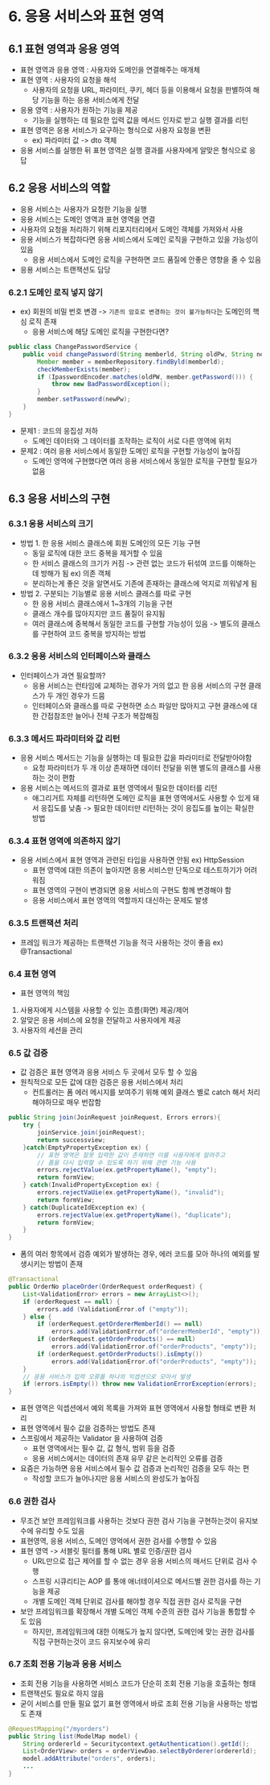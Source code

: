 # 6. 응용 서비스와 표현 영역

## 6.1 표현 영역과 응용 영역
- 표현 영역과 응용 영역 : 사용자와 도메인을 연결해주는 매개체
- 표현 영역 : 사용자의 요청을 해석
  - 사용자의 요청을 URL, 파라미터, 쿠키, 헤더 등을 이용해서 요청을 판별하여 해당 기능을 하는 응용 서비스에게 전달
- 응용 영역 : 사용자가 원하는 기능을 제공
  - 기능을 실행하는 데 필요한 입력 값을 메서드 인자로 받고 실행 결과를 리턴
- 표현 영역은 응용 서비스가 요구하는 형식으로 사용자 요청을 변환
  - ex) 파라미터 값 -> dto 객체
- 응용 서비스를 실행한 뒤 표현 영역은 실행 결과를 사용자에게 알맞은 형식으로 응답

## 6.2 응용 서비스의 역할
- 응용 서비스는 사용자가 요청한 기능을 실행
- 응용 서비스는 도메인 영역과 표현 영역을 연결
- 사용자의 요청을 처리하기 위해 리포지터리에서 도메인 객체를 가져와서 사용
- 응용 서비스가 복잡하다면 응용 서비스에서 도메인 로직을 구현하고 있을 가능성이 있음
  - 응용 서비스에서 도메인 로직을 구현하면 코드 품질에 안좋은 영향을 줄 수 있음
- 응용 서비스는 트랜잭션도 담당

### 6.2.1 도메인 로직 넣지 않기
- ex) 회원의 비밀 번호 변경 -> `기존의 암호로 변경하는 것이 불가능하다`는 도메인의 핵심 로직 존재
  - 응용 서비스에 해당 도메인 로직을 구현한다면?
```java
public class ChangePasswordService {
    public void changePassword(String memberld, String oldPw, String newPw) {
        Member member = memberRepository.findByld(memberld);
        checkMemberExists(member);
        if (IpasswordEncoder.matches(oldPW, member.getPassword())) {
            throw new BadPasswordException();
        }
        member.setPassword(newPw);
    }
}
```
  - 문제1 : 코드의 응집성 저하
    - 도메인 데이터와 그 데이터를 조작하는 로직이 서로 다른 영역에 위치
  - 문제2 : 여러 응용 서비스에서 동일한 도메인 로직을 구현할 가능성이 높아짐
    - 도메인 영역에 구현했다면 여러 응용 서비스에서 동일한 로직을 구현할 필요가 없음

## 6.3 응용 서비스의 구현

### 6.3.1 응용 서비스의 크기
- 방법 1. 한 응용 서비스 클래스에 회원 도메인의 모든 기능 구현
  - 동일 로직에 대한 코드 중복을 제거할 수 있음
  - 한 서비스 클래스의 크기가 커짐 -> 관련 없는 코드가 뒤섞여 코드를 이해하는 데 방해가 됨 ex) 의존 객체
  - 분리하는게 좋은 것을 알면서도 기존에 존재하는 클래스에 억지로 끼워넣게 됨
- 방법 2. 구분되는 기능별로 응용 서비스 클래스를 따로 구현
  - 한 응용 서비스 클래스에서 1~3개의 기능을 구현
  - 클래스 개수를 많아지지만 코드 품질이 유지됨
  - 여러 클래스에 중복해서 동일한 코드를 구현할 가능성이 있음 -> 별도의 클래스를 구현하여 코드 중복을 방지하는 방법

### 6.3.2 응용 서비스의 인터페이스와 클래스
- 인터페이스가 과연 필요할까?
  - 응용 서비스는 런타임에 교체하는 경우가 거의 없고 한 응용 서비스의 구현 클래스가 두 개인 경우가 드뭄
  - 인터페이스와 클래스를 따로 구현하면 소스 파일만 많아지고 구현 클래스에 대한 간접참조만 늘어나 전체 구조가 복잡해짐

### 6.3.3 메서드 파라미터와 값 리턴
- 응용 서비스 메서드는 기능을 실행하는 데 필요한 값을 파라미터로 전달받아야함
  - 요청 파라미터가 두 개 이상 존재하면 데이터 전달을 위핸 별도의 클래스를 사용하는 것이 편함
- 응용 서비스는 메서드의 결과로 표현 영역에서 필요한 데이터를 리턴
  - 애그리거트 자체를 리턴하면 도메인 로직을 표현 영역에서도 사용할 수 있게 돼서 응집도를 낮춤 -> 필요한 데이터만 리턴하는 것이 응집도를 높이는 확실한 방법

### 6.3.4 표현 영역에 의존하지 않기
- 응용 서비스에서 표현 영역과 관련된 타입을 사용하면 안됨 ex) HttpSession
  - 표현 영역에 대한 의존이 높아지면 응용 서비스만 단독으로 테스트하기가 어려워짐
  - 표현 영역의 구현이 변경되면 응용 서비스의 구현도 함께 변경해야 함
  - 응용 서비스에서 표현 영역의 역할까지 대신하는 문제도 발생

### 6.3.5 트랜잭션 처리
- 프레임 워크가 제공하는 트랜잭션 기능을 적극 사용하는 것이 좋음 ex) @Transactional

### 6.4 표현 영역
- 표현 영역의 책임 
1. 사용자에게 시스템을 사용할 수 있는 흐름(화면) 제공/제어
2. 알맞은 응용 서비스에 요청을 전달하고 사용자에게 제공 
3. 사용자의 세션을 관리

### 6.5 값 검증
- 값 검증은 표현 영역과 응용 서비스 두 곳에서 모두 할 수 있음
- 원칙적으로 모든 값에 대한 검증은 응용 서비스에서 처리
  - 컨트롤러는 폼 에러 메시지를 보여주기 위해 예외 클래스 별로 catch 해서 처리해야하므로 매우 번잡함
```java
public String join(JoinRequest joinRequest, Errors errors){
    try {
        joinService.join(joinRequest);
        return successview;
    }catch(EmptyPropertyException ex) {
        // 표현 영역은 잘못 입력한 값이 존재하면 이를 사용자에게 알려주고
        // 폼을 다시 입력할 수 있도록 하기 위해 관련 기능 사용
        errors.rejectValue(ex.getPropertyName(), "empty");
        return formView;
    } catch(InvalidPropertyException ex) {
        errors.rejectVaUie(ex.getPropertyName(), "invalid");
        return formView;
    } catch(DuplicateIdException ex) {
        errors.rejectValue(ex.getPropertyName(), "duplicate");
        return formView;
    }
}
```
  - 폼의 여러 항목에서 검증 예외가 발생하는 경우, 에러 코드를 모아 하나의 예외를 발생시키는 방법이 존재
```java
@Transactional
public OrderNo placeOrder(OrderRequest orderRequest) {
    List<ValidationError> errors = new ArrayList<>();
    if (orderRequest == null) {
        errors.add (ValidationError.of ("empty"));
    } else {
        if (orderRequest.getOrdererMemberId() == null)
            errors.add(ValidationError.of("ordererMemberId", "empty"));
        if (orderRequest.getOrderProducts() == null)
            errors.add(ValidationError.of("orderProducts", "empty"));
        if (orderRequest.getOrderProducts().isEmpty())
            errors.add(ValidationError.of("orderProducts", "empty"));
    }
    // 응용 서비스가 입력 오류를 하나의 익셉션으로 모아서 발생
    if (errors.isEmpty()) throw new ValidationErrorException(errors);
}
```
  - 표현 영역은 익셉션에서 예외 목록을 가져와 표현 영역에서 사용할 형태로 변환 처리
- 표현 영역에서 필수 값을 검증하는 방법도 존재
- 스프링에서 제공하는 Validator 을 사용하여 검증
  - 표현 영역에서는 필수 값, 값 형식, 범위 등을 검증
  - 응용 서비스에서는 데이터의 존재 유무 같은 논리적인 오류를 검증
- 요즘은 가능하면 응용 서비스에서 필수 값 검증과 논리적인 검증을 모두 하는 편
  - 작성할 코드가 늘어나지만 응용 서비스의 완성도가 높아짐

### 6.6 권한 검사
- 무조건 보안 프레임워크를 사용하는 것보다 권한 검사 기능을 구현하는것이 유지보수에 유리할 수도 있음
- 표현영역, 응용 서비스, 도메인 영억에서 권한 검사를 수행할 수 있음
- 표현 영역 -> 서블릿 필터를 통해 URL 별로 인증/권한 검사
  - URL만으로 접근 제어를 할 수 없는 경우 응용 서비스의 매서드 단위로 검사 수행
  - 스프링 시큐리티는 AOP 를 통애 애너테이셔으로 메서드별 권한 검사를 하는 기능을 제공
  - 개별 도메인 객체 단위로 검사를 해야할 경우 직접 권한 검사 로직을 구현
- 보안 프레임워크를 확장해서 개별 도메인 객체 수준의 권한 검사 기능을 통합할 수도 있음
  - 하지만, 프레임워크에 대한 이해도가 높지 않다면, 도메인에 맞는 권한 검사를 직접 구현하는것이 코드 유지보수에 유리

### 6.7 조회 전용 기능과 응용 서비스
- 조회 전용 기능을 사용하면 서비스 코드가 단순히 조회 전용 기능을 호출하는 형태
- 트랜잭션도 필요로 하지 않음
- 굳이 서비스를 만들 필요 없기 표현 영역에서 바로 조회 전용 기능을 사용하는 방법도 존재
```java
@RequestMapping("/myorders")
public String list(ModelMap model) {
    String ordererld = Securitycontext.getAuthentication().getId();
    List<OrderView> orders = orderViewDao.selectByOrderer(ordererld);
    model.addAttribute("orders", orders);
    ...
}
```